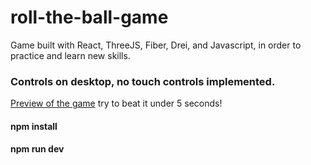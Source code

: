 # roll-the-ball-game
Game built with React, ThreeJS, Fiber, Drei, and Javascript, in order to practice and learn new skills.
### Controls on desktop, no touch controls implemented.
[Preview of the game](https://game-r3f-three.vercel.app/) try to beat it under 5 seconds!

#### npm install 
#### npm run dev
